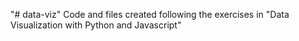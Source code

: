 "# data-viz" 
Code and files created following the exercises in 
"Data Visualization with Python and Javascript"
